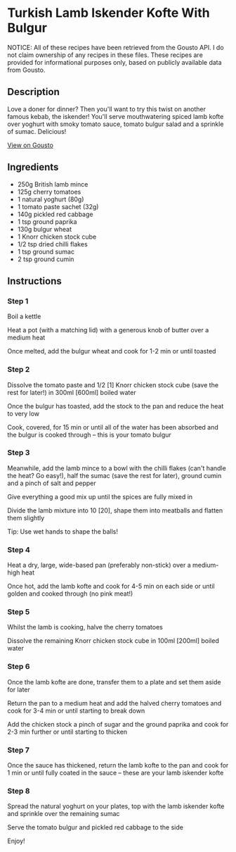 # Turkish Lamb Iskender Kofte With Bulgur

NOTICE: All of these recipes have been retrieved from the Gousto API. I do not claim ownership of any recipes in these files. These recipes are provided for informational purposes only, based on publicly available data from Gousto.

## Description

Love a doner for dinner? Then you'll want to try this twist on another famous kebab, the iskender! You'll serve mouthwatering spiced lamb kofte over yoghurt with smoky tomato sauce, tomato bulgur salad and a sprinkle of sumac. Delicious!

[View on Gousto](https://www.gousto.co.uk/recipes/cookbook/turkish-lamb-iskender-kofte-with-bulgur)

## Ingredients

- 250g British lamb mince
- 125g cherry tomatoes
- 1 natural yoghurt (80g)
- 1 tomato paste sachet (32g)
- 140g pickled red cabbage
- 1 tsp ground paprika
- 130g bulgur wheat
- 1 Knorr chicken stock cube
- 1/2 tsp dried chilli flakes
- 1 tsp ground sumac
- 2 tsp ground cumin

## Instructions


### Step 1

Boil a kettle

Heat a pot (with a matching lid) with a generous knob of butter over a medium heat

Once melted, add the bulgur wheat and cook for 1-2 min or until toasted


### Step 2

Dissolve the tomato paste and 1/2 <span class="text-danger">[1] </span>Knorr chicken stock cube (save the rest for later!) in 300ml <span class="text-danger">[600ml]</span> boiled water

Once the bulgur has toasted, add the stock to the pan and reduce the heat to very low

Cook, covered, for 15 min or until all of the water has been absorbed and the bulgur is cooked through – this is your tomato bulgur


### Step 3

Meanwhile, add the lamb mince to a bowl with the chilli flakes (can't handle the heat? Go easy!), half the sumac (save the rest for later), ground cumin and a pinch of salt and pepper

Give everything a good mix up until the spices are fully mixed in

Divide the lamb mixture into 10 <span class="text-danger">[20]</span>, shape them into meatballs and flatten them slightly

Tip: Use wet hands to shape the balls!


### Step 4

Heat a dry, large, wide-based pan (preferably non-stick) over a medium-high heat

Once hot, add the lamb kofte and cook for 4-5 min on each side or until golden and cooked through (no pink meat!)


### Step 5

Whilst the lamb is cooking, halve the cherry tomatoes

Dissolve the remaining Knorr chicken stock cube in 100ml <span class="text-danger">[200ml]</span> boiled water


### Step 6

Once the lamb kofte are done, transfer them to a plate and set them aside for later

Return the pan to a medium heat and add the halved cherry tomatoes and cook for 3-4 min or until starting to break down

Add the chicken stock a pinch of sugar and the ground paprika and cook for 2-3 min further or until starting to thicken


### Step 7

Once the sauce has thickened, return the lamb kofte to the pan and cook for 1 min or until fully coated in the sauce – these are your lamb iskender kofte

### Step 8

Spread the natural yoghurt on your plates, top with the lamb iskender kofte and sprinkle over the remaining sumac

Serve the tomato bulgur and pickled red cabbage to the side

Enjoy!

